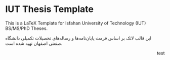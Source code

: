 # IUT Thesis Template
This is a LaTeX Template for Isfahan University of Technology (IUT) BS/MS/PhD Theses.

این قالب لاتک بر اساس فرمت پایان‌نامه‌ها و رساله‌های تحصیلات تکمیلی دانشگاه صنعتی اصفهان تهیه شده است.
<p dir='rtl' align='right'>test</p>
